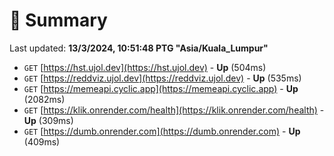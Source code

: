 # 📖 Summary
Last updated: **13/3/2024, 10:51:48 PTG "Asia/Kuala_Lumpur"**

- `GET` [https://hst.ujol.dev](https://hst.ujol.dev) - **Up** (504ms)
- `GET` [https://reddviz.ujol.dev](https://reddviz.ujol.dev) - **Up** (535ms)
- `GET` [https://memeapi.cyclic.app](https://memeapi.cyclic.app) - **Up** (2082ms)
- `GET` [https://klik.onrender.com/health](https://klik.onrender.com/health) - **Up** (309ms)
- `GET` [https://dumb.onrender.com](https://dumb.onrender.com) - **Up** (409ms)
